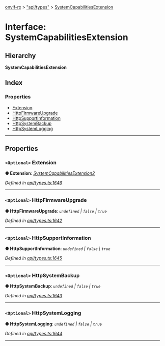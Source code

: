 [onvif-rx](../README.md) > ["api/types"](../modules/_api_types_.md) > [SystemCapabilitiesExtension](../interfaces/_api_types_.systemcapabilitiesextension.md)

# Interface: SystemCapabilitiesExtension

## Hierarchy

**SystemCapabilitiesExtension**

## Index

### Properties

* [Extension](_api_types_.systemcapabilitiesextension.md#extension)
* [HttpFirmwareUpgrade](_api_types_.systemcapabilitiesextension.md#httpfirmwareupgrade)
* [HttpSupportInformation](_api_types_.systemcapabilitiesextension.md#httpsupportinformation)
* [HttpSystemBackup](_api_types_.systemcapabilitiesextension.md#httpsystembackup)
* [HttpSystemLogging](_api_types_.systemcapabilitiesextension.md#httpsystemlogging)

---

## Properties

<a id="extension"></a>

### `<Optional>` Extension

**● Extension**: *[SystemCapabilitiesExtension2](_api_types_.systemcapabilitiesextension2.md)*

*Defined in [api/types.ts:1646](https://github.com/patrickmichalina/onvif-rx/blob/3ab1739/src/api/types.ts#L1646)*

___
<a id="httpfirmwareupgrade"></a>

### `<Optional>` HttpFirmwareUpgrade

**● HttpFirmwareUpgrade**: *`undefined` \| `false` \| `true`*

*Defined in [api/types.ts:1642](https://github.com/patrickmichalina/onvif-rx/blob/3ab1739/src/api/types.ts#L1642)*

___
<a id="httpsupportinformation"></a>

### `<Optional>` HttpSupportInformation

**● HttpSupportInformation**: *`undefined` \| `false` \| `true`*

*Defined in [api/types.ts:1645](https://github.com/patrickmichalina/onvif-rx/blob/3ab1739/src/api/types.ts#L1645)*

___
<a id="httpsystembackup"></a>

### `<Optional>` HttpSystemBackup

**● HttpSystemBackup**: *`undefined` \| `false` \| `true`*

*Defined in [api/types.ts:1643](https://github.com/patrickmichalina/onvif-rx/blob/3ab1739/src/api/types.ts#L1643)*

___
<a id="httpsystemlogging"></a>

### `<Optional>` HttpSystemLogging

**● HttpSystemLogging**: *`undefined` \| `false` \| `true`*

*Defined in [api/types.ts:1644](https://github.com/patrickmichalina/onvif-rx/blob/3ab1739/src/api/types.ts#L1644)*

___

